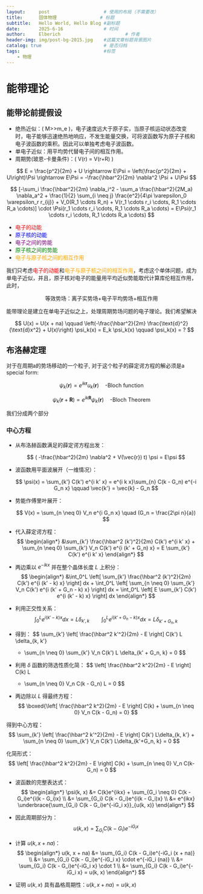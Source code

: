 ```yaml
---
layout:     post   				    # 使用的布局（不需要改）
title:      固体物理 				# 标题 
subtitle:   Hello World, Hello Blog #副标题
date:       2025-6-16				# 时间
author:     Elberich 						# 作者
header-img: img/post-bg-2015.jpg 	#这篇文章标题背景图片
catalog: true 						# 是否归档
tags:								#标签
    - 物理
---
```


# 能带理论

## 能带论前提假设

- 绝热近似：\( M>>m_e \)，电子速度远大于原子实，当原子核运动状态改变时，电子能够迅速绝热地响应，不发生能量交换，可将波函数写为原子子核和电子波函数的乘积。因此可以单独考虑电子波函数。
- 单电子近似：用平均势代替电子间的相互作用。
- 周期势(玻恩-卡曼条件)：\( V(r) = V(r+R) \)

$$ E = \frac{p^2}{2m} + U \rightarrow E\Psi = \left(\frac{p^2}{2m} + U\right)\Psi \rightarrow E\Psi = -\frac{\hbar^2}{2m} \nabla^2 \Psi + U\Psi $$

$$
    [-\sum_i \frac{\hbar^2}{2m} \nabla_i^2 - \sum_a \frac{\hbar^2}{2M_a} \nabla_a^2 + \frac{1}{2} \sum_{i \neq j} \frac{e^2}{4\pi \varepsilon_0 \varepsilon_r r_{ij}} + V_0(R_1 \cdots R_n) + V(r_1 \cdots r_i \cdots, R_1 \cdots R_a \cdots)] \cdot \Psi(r_1 \cdots r_i \cdots, R_1 \cdots R_a \cdots) = E\Psi(r_1 \cdots r_i \cdots, R_1 \cdots R_a \cdots)
$$

- <span style="color:red;">电子的动能</span>
- <span style="color:blue;">原子核的动能</span>
- <span style="color:purple;">电子之间的势能</span>
- <span style="color:green;">原子核之间的势能</span>
- <span style="color:orange;">电子与原子核之间的相互作用</span>

我们只考虑<span style="color:red;">电子的动能</span>和<span style="color:orange;">电子与原子核之间的相互作用</span>，考虑这个单体问题，成为单电子近似，并且，原子核对电子的能量用平均近似势能取代计算库伦相互作用，此时，

$$ \text{等效势场：离子实势场+电子平均势场+相互作用} $$

能带理论是建立在单电子近似之上，处理周期势场问题的电子理论。我们希望解决

$$ U(x) = U(x + na) \qquad \left(-\frac{\hbar^2}{2m} \frac{\text{d}^2}{\text{d}x^2} + U(x)\right) \psi_k(x) = E_k \psi_k(x) \qquad \psi_k(x) = ? $$



## 布洛赫定理
对于在周期a的势场移动的一个粒子, 对于这个粒子的薛定谔方程的解必须是a special form:

$$
\psi_k(\textbf{r}) = e^{ik\textbf{r}} u_k(\textbf{r}) \quad \text{-Bloch function} 
$$

$$
\psi_k(\textbf{r}+\textbf{R}) = e^{ik\textbf{R}}  \psi_k(\textbf{r}) \quad \text{-Bloch Theorem} 
$$

我们分成两个部分

### 中心方程

- 从布洛赫函数满足的薛定谔方程出发：
  
  $$
  ( -\frac{\hbar^2}{2m} \nabla^2 + V(\vec{r}) t) \psi = E\psi
  $$

- 波函数用平面波展开（一维情况）：
  
  $$
  \psi(x) = \sum_{k'} C(k') e^{i k' x} = e^{i k x}\sum_{n} C(k - G_n) e^{-i G_n x} \qquad \vec{k'} = \vec{k} - G_n
  $$

- 势能作傅里叶展开：
  
  $$
  V(x) = \sum_{n \neq 0} V_n e^{i G_n x} \quad (G_n = \frac{2\pi n}{a})
  $$

- 代入薛定谔方程：
  $$
  \begin{align*}
  &\sum_{k'} \frac{\hbar^2 (k')^2}{2m} C(k') e^{i k' x} + \sum_{n \neq 0} \sum_{k'} V_n C(k') e^{i (k' + G_n) x} = E \sum_{k'} C(k') e^{i k' x}
  \end{align*}
  $$

- 两边乘以 $e^{-i k x}$ 并在整个晶体长度 $L$ 上积分：
  $$
  \begin{align*}
  &\int_0^L \left[ \sum_{k'} \frac{\hbar^2 (k')^2}{2m} C(k') e^{i (k' - k) x} \right] dx + \int_0^L \left[ \sum_{n \neq 0} \sum_{k'} V_n C(k') e^{i (k' + G_n - k) x} \right] dx = \int_0^L \left[ E \sum_{k'} C(k') e^{i (k' - k) x} \right] dx
  \end{align*}
  $$

- 利用正交性关系：
  $$
  \int_0^L e^{i (k' - k) x} dx = L \delta_{k', k}
  \qquad
  \int_0^L e^{i (k' + G_n - k) x} dx = L \delta_{k' + G_n, k}
  $$

- 得到：
  $$
  \sum_{k'} \left[ \frac{\hbar^2 k'^2}{2m} - E \right] C(k') L \delta_{k, k'} 
  + \sum_{n \neq 0} \sum_{k'} V_n C(k') L \delta_{k' + G_n, k} = 0
  $$

- 利用 $\delta$ 函数的筛选性质化简：
  $$
  \left[ \frac{\hbar^2 k^2}{2m} - E \right] C(k) L 
  + \sum_{n \neq 0} V_n C(k - G_n) L = 0
  $$

- 两边除以 $L$ 得最终方程：
  $$
  \boxed{\left[ \frac{\hbar^2 k^2}{2m} - E \right] C(k) + \sum_{n \neq 0} V_n C(k - G_n) = 0}
  $$

得到中心方程：
$$
\sum_{k'} \left[ \frac{\hbar^2 k'^2}{2m} - E \right] C(k') L\delta_{k, k'} + \sum_{n \neq 0} \sum_{k'} V_n C(k') L\delta_{k'+G_n, k} = 0
$$

化简形式：
$$
\left[ \frac{\hbar^2 k^2}{2m} - E \right] C(k) + \sum_{n \neq 0} V_n C(k-G_n) = 0
$$


- 波函数的完整表达式：
  $$
  \begin{align*}
  \psi(k, x) &= C(k)e^{ikx} + \sum_{G_i \neq 0} C(k - G_i)e^{i(k - G_i)x} \\
  &= \sum_{G_i} C(k - G_i)e^{i(k - G_i)x} \\
  &= e^{ikx} \underbrace{\sum_{G_i} C(k - G_i)e^{-iG_i x}}_{u(k, x)}
  \end{align*}
  $$

- 因此周期部分为：
  $$
  u(k, x) = \sum_{G_i} C(k - G_i)e^{-iG_i x}
  $$

- 计算 $u(k, x + na)$：
  $$
  \begin{align*}
  u(k, x + na) &= \sum_{G_i} C(k - G_i)e^{-iG_i (x + na)} \\
  &= \sum_{G_i} C(k - G_i)e^{-iG_i x} \cdot e^{-iG_i (na)} \\
  &= \sum_{G_i} C(k - G_i)e^{-iG_i x} \cdot 1 \\
  &= \sum_{G_i} C(k - G_i)e^{-iG_i x} = u(k, x)
  \end{align*}
  $$

- 证明 $u(k, x)$ 具有晶格周期性：$u(k, x + na) = u(k, x)$





